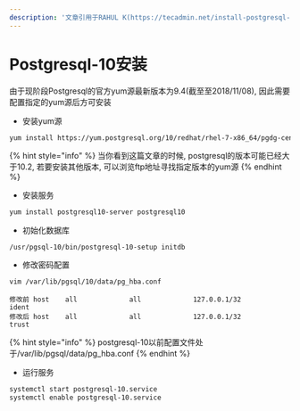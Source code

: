 ```yaml
---
description: '文章引用于RAHUL K(https://tecadmin.net/install-postgresql-server-centos/)'
---
```


# Postgresql-10安装

由于现阶段Postgresql的官方yum源最新版本为9.4\(截至至2018/11/08\), 因此需要配置指定的yum源后方可安装

* 安装yum源

```bash
yum install https://yum.postgresql.org/10/redhat/rhel-7-x86_64/pgdg-centos10-10-2.noarch.rpm
```

{% hint style="info" %}
当你看到这篇文章的时候, postgresql的版本可能已经大于10.2, 若要安装其他版本, 可以浏览ftp地址寻找指定版本的yum源
{% endhint %}

* 安装服务

```bash
yum install postgresql10-server postgresql10
```

* 初始化数据库

```text
/usr/pgsql-10/bin/postgresql-10-setup initdb
```

* 修改密码配置

```bash
vim /var/lib/pgsql/10/data/pg_hba.conf
```

```text
修改前 host    all             all             127.0.0.1/32            ident
修改后 host    all             all             127.0.0.1/32            trust
```

{% hint style="info" %}
postgresql-10以前配置文件处于/var/lib/pgsql/data/pg\_hba.conf
{% endhint %}

* 运行服务

```bash
systemctl start postgresql-10.service
systemctl enable postgresql-10.service
```

